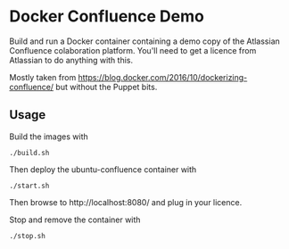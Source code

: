 # Docker Confluence Demo

Build and run a Docker container containing a demo copy of the Atlassian Confluence colaboration platform. You'll need to get a licence from Atlassian to do anything with this.

Mostly taken from https://blog.docker.com/2016/10/dockerizing-confluence/ but without the Puppet bits.

## Usage

Build the images with

    ./build.sh

Then deploy the ubuntu-confluence container with

    ./start.sh

Then browse to http://localhost:8080/ and plug in your licence.

Stop and remove the container with

    ./stop.sh
